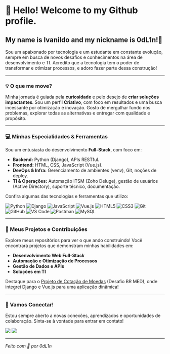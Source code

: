 # 👋 Hello! Welcome to my Github profile.

## My name is Ivanildo and my nickname is **0dL1n**!🚀



Sou um apaixonado por tecnologia e um estudante em constante evolução, sempre em busca de novos desafios e conhecimentos na área de desenvolvimento e TI. Acredito que a tecnologia tem o poder de transformar e otimizar processos, e adoro fazer parte dessa construção!

---

### 💡 O que me move?

Minha jornada é guiada pela **curiosidade** e pelo desejo de **criar soluções impactantes**. Sou um perfil **Criativo**, com foco em resultados e uma busca incessante por otimização e inovação. Gosto de mergulhar fundo nos problemas, explorar todas as alternativas e entregar com qualidade e propósito.

---

### 💻 Minhas Especialidades & Ferramentas

Sou um entusiasta do desenvolvimento **Full-Stack**, com foco em:

* **Backend:** Python (Django), APIs RESTful.
* **Frontend:** HTML, CSS, JavaScript (Vue.js).
* **DevOps & Infra:** Gerenciamento de ambientes (venv), Git, noções de deploy.
* **TI & Operações:** Automação ITSM (Zoho Deluge), gestão de usuários (Active Directory), suporte técnico, documentação.

Confira algumas das tecnologias e ferramentas que utilizo:

<p align="left">
  <img src="https://img.shields.io/badge/Python-3776AB?style=for-the-badge&logo=python&logoColor=white" alt="Python" />
  <img src="https://img.shields.io/badge/Django-092E20?style=for-the-badge&logo=django&logoColor=white" alt="Django" />
  <img src="https://img.shields.io/badge/JavaScript-F7DF1E?style=for-the-badge&logo=javascript&logoColor=black" alt="JavaScript" />
  <img src="https://img.shields.io/badge/Vue.js-4FC08D?style=for-the-badge&logo=vuedotjs&logoColor=white" alt="Vue.js" />
  <img src="https://img.shields.io/badge/HTML5-E34F26?style=for-the-badge&logo=html5&logoColor=white" alt="HTML5" />
  <img src="https://img.shields.io/badge/CSS3-1572B6?style=for-the-badge&logo=css3&logoColor=white" alt="CSS3" />
  <img src="https://img.shields.io/badge/Git-F05032?style=for-the-badge&logo=git&logoColor=white" alt="Git" />
  <img src="https://img.shields.io/badge/GitHub-100000?style=for-the-badge&logo=github&logoColor=white" alt="GitHub" />
  <img src="https://img.shields.io/badge/VS_Code-007ACC?style=for-the-badge&logo=visual-studio-code&logoColor=white" alt="VS Code" />
  <img src="https://img.shields.io/badge/Postman-FF6C37?style=for-the-badge&logo=postman&logoColor=white" alt="Postman" />
  <img src="https://img.shields.io/badge/MySQL-4479A1?style=for-the-badge&logo=mysql&logoColor=white" alt="MySQL" />
  <!-- Adicione mais badges de tecnologias que você usa, como Zoho, Google Analytics, etc. -->
  <!-- Ex: <img src="https://img.shields.io/badge/Zoho-E34F26?style=for-the-badge&logo=zoho&logoColor=white" alt="Zoho Deluge" /> -->
</p>

---

### 🚀 Meus Projetos e Contribuições

Explore meus repositórios para ver o que ando construindo! Você encontrará projetos que demonstram minhas habilidades em:

* **Desenvolvimento Web Full-Stack**
* **Automação e Otimização de Processos**
* **Gestão de Dados e APIs**
* **Soluções em TI**

Destaque para o [Projeto de Cotação de Moedas](https://github.com/0dL1n/Desfio_BR_MED) (Desafio BR MED), onde integrei Django e Vue.js para uma aplicação dinâmica!

---

### 💬 Vamos Conectar!

Estou sempre aberto a novas conexões, aprendizados e oportunidades de colaboração. Sinta-se à vontade para entrar em contato!

<div>
<a href = "mailto:ivanildoodlinavi65@gmail.com"><img loading="lazy" src="https://img.shields.io/badge/Gmail-D14836?style=for-the-badge&logo=gmail&logoColor=white" target="_blank"></a>
<a href="https://www.linkedin.com/in/0dL1n" target="_blank"><img loading="lazy" src="https://img.shields.io/badge/-LinkedIn-%230077B5?style=for-the-badge&logo=linkedin&logoColor=white" target="_blank"></a>
<!-- Adicione outros contatos se tiver, como Twitter, Telegram, etc. -->
</div>

---

_Feito com 💜 por 0dL1n_
